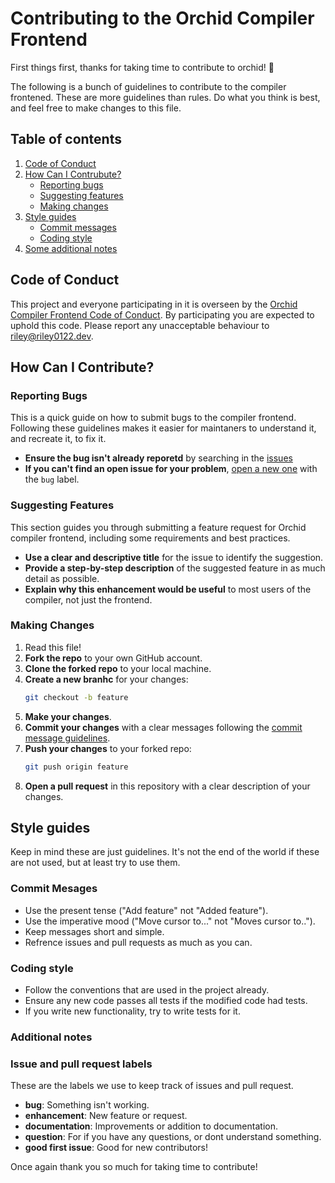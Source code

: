 # Contributing to the Orchid Compiler Frontend

First things first, thanks for taking time to contribute to orchid! 🎉

The following is a bunch of guidelines to contribute to the compiler frontened. These are more guidelines than rules. Do what you think is best, and feel free to make changes to this file.

## Table of contents

1. [Code of Conduct](#code-of-conduct)
2. [How Can I Contrubute?](#how-can-i-contribute)
    - [Reporting bugs](#reporting-bugs)
    - [Suggesting features](#suggesting-features)
    - [Making changes](#making-changes)
3. [Style guides](#style-guides)
    - [Commit messages](#commit-mesages)
    - [Coding style](#coding-style)
4. [Some additional notes](#additional-notes)

## Code of Conduct

This project and everyone participating in it is overseen by the [Orchid Compiler Frontend Code of Conduct](CODE_OF_CONDUCT.md). By participating you are expected to uphold this code. Please report any unacceptable behaviour to [riley@riley0122.dev](mailto:riley@riley0122.dev).

## How Can I Contribute?

### Reporting Bugs

This is a quick guide on how to submit bugs to the compiler frontend. Following these guidelines makes it easier for maintaners to understand it, and recreate it, to fix it.

- **Ensure the bug isn't already reporetd** by searching in the [issues](https://github.com/orchid-lang/frontend/issues)
- **If you can't find an open issue for your problem**, [open a new one](https://github.com/orchid-lang/frontend/issues/new) with the `bug` label.

### Suggesting Features

This section guides you through submitting a feature request for Orchid compiler frontend, including some requirements and best practices.

- **Use a clear and descriptive title** for the issue to identify the suggestion.
- **Provide a step-by-step description** of the suggested feature in as much detail as possible.
- **Explain why this enhancement would be useful** to most users of the compiler, not just the frontend.

### Making Changes

1. Read this file!
2. **Fork the repo** to your own GitHub account.
3. **Clone the forked repo** to your local machine.
4. **Create a new branhc** for your changes:
    ```bash
    git checkout -b feature
    ```
5. **Make your changes**.
6. **Commit your changes** with a clear messages following the [commit message guidelines](#commit-mesages).
7. **Push your changes** to your forked repo:
    ```bash
    git push origin feature
    ```
8. **Open a pull request** in this repository with a clear description of your changes.

## Style guides

Keep in mind these are just guidelines. It's not the end of the world if these are not used, but at least try to use them.

### Commit Mesages

- Use the present tense ("Add feature" not "Added feature").
- Use the imperative mood ("Move cursor to..." not "Moves cursor to..").
- Keep messages short and simple.
- Refrence issues and pull requests as much as you can.

### Coding style

- Follow the conventions that are used in the project already.
- Ensure any new code passes all tests if the modified code had tests.
- If you write new functionality, try to write tests for it.

### Additional notes

### Issue and pull request labels

These are the labels we use to keep track of issues and pull request.

- **bug**: Something isn't working.
- **enhancement**: New feature or request.
- **documentation**: Improvements or addition to documentation.
- **question**: For if you have any questions, or dont understand something.
- **good first issue**: Good for new contributors!

Once again thank you so much for taking time to contribute!
